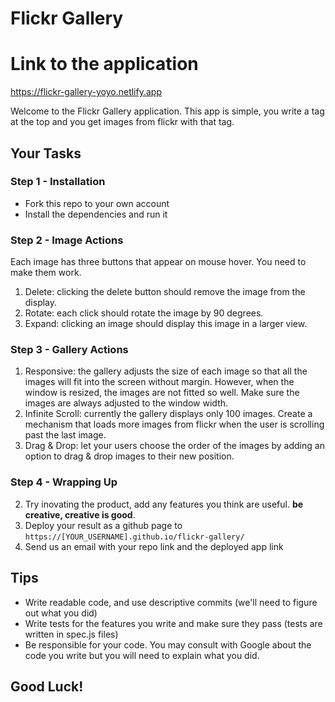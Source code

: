 # Flickr Gallery

# Link to the application

https://flickr-gallery-yoyo.netlify.app

Welcome to the Flickr Gallery application.
This app is simple, you write a tag at the top and you get images from flickr with that tag.





## Your Tasks

### Step 1 - Installation
- Fork this repo to your own account
- Install the dependencies and run it

### Step 2 - Image Actions
Each image has three buttons that appear on mouse hover. You need to make them work.
1. Delete: clicking the delete button should remove the image from the display.
2. Rotate: each click should rotate the image by 90 degrees.
3. Expand: clicking an image should display this image in a larger view.

### Step 3 - Gallery Actions
1. Responsive:  the gallery adjusts the size of each image so that all the images will fit into the screen without margin. However, when the window is resized, the images are not fitted so well. Make sure the images are always adjusted to the window width.
2. Infinite Scroll: currently the gallery displays only 100 images. Create a mechanism that loads more images from flickr when the user is scrolling past the last image.
3. Drag & Drop: let your users choose the order of the images by adding an option to drag & drop images to their new position.

### Step 4 - Wrapping Up
2. Try inovating the product, add any features you think are useful. **be creative, creative is good**.
3. Deploy your result as a github page to `https://[YOUR_USERNAME].github.io/flickr-gallery/`
4. Send us an email with your repo link and the deployed app link

## Tips
- Write readable code, and use descriptive commits (we'll need to figure out what you did)
- Write tests for the features you write and make sure they pass (tests are written in spec.js files)
- Be responsible for your code. You may consult with Google about the code you write but you will need to explain what you did.

## Good Luck!
